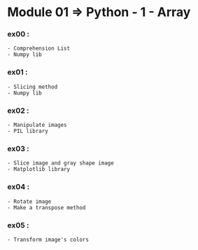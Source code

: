 # Module 01 => Python - 1 - Array
    
### ex00 : 
    - Comprehension List
    - Numpy lib
### ex01 :
    - Slicing method
    - Numpy lib
### ex02 :
    - Manipulate images
    - PIL library
### ex03 :
    - Slice image and gray shape image
    - Matplotlib library
### ex04 :
    - Rotate image
    - Make a transpose method
### ex05 :
    - Transform image's colors